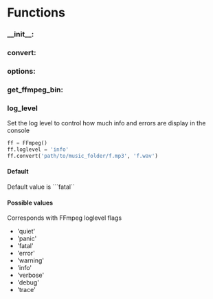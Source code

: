 # Functions

### \_\_init\_\_:

### convert:

### options:

### get_ffmpeg_bin:

### log_level

Set the log level to control how much info and errors are display in the console

```python
ff = FFmpeg()
ff.loglevel = 'info'
ff.convert('path/to/music_folder/f.mp3', 'f.wav')
```

#### Default
Default value is ```fatal``

#### Possible values
Corresponds with FFmpeg loglevel flags

* 'quiet'
* 'panic'
* 'fatal'
* 'error'
* 'warning'
* 'info'
* 'verbose'
* 'debug'
* 'trace'
